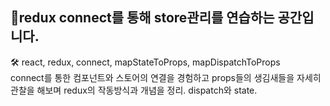 ## 📌redux connect를 통해 store관리를 연습하는 공간입니다.

🛠 react, redux, connect, mapStateToProps, mapDispatchToProps
<br/>
connect를 통한 컴포넌트와 스토어의 연결을 경험하고 props들의 생김새들을 자세히
관찰을 해보며 redux의 작동방식과 개념을 정리.
dispatch와 state.